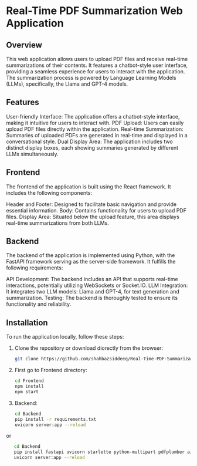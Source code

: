 # Real-Time PDF Summarization Web Application

## Overview
This web application allows users to upload PDF files and receive real-time summarizations of their contents. It features a chatbot-style user interface, providing a seamless experience for users to interact with the application. The summarization process is powered by Language Learning Models (LLMs), specifically, the Llama and GPT-4 models.

## Features
User-friendly Interface: The application offers a chatbot-style interface, making it intuitive for users to interact with.
PDF Upload: Users can easily upload PDF files directly within the application.
Real-time Summarization: Summaries of uploaded PDFs are generated in real-time and displayed in a conversational style.
Dual Display Area: The application includes two distinct display boxes, each showing summaries generated by different LLMs simultaneously.
## Frontend
The frontend of the application is built using the React framework. It includes the following components:

Header and Footer: Designed to facilitate basic navigation and provide essential information.
Body: Contains functionality for users to upload PDF files.
Display Area: Situated below the upload feature, this area displays real-time summarizations from both LLMs.
## Backend
The backend of the application is implemented using Python, with the FastAPI framework serving as the server-side framework. It fulfills the following requirements:

API Development: The backend includes an API that supports real-time interactions, potentially utilizing WebSockets or Socket.IO.
LLM Integration: It integrates two LLM models: Llama and GPT-4, for text generation and summarization.
Testing: The backend is thoroughly tested to ensure its functionality and reliability.

## Installation
To run the application locally, follow these steps:
1. Clone the repository or download diorectly from the browser:
   ```bash
   git clone https://github.com/shahbazsiddeeq/Real-Time-PDF-Summarization.git

2. First go to Frontend directory:
    ```bash
    cd Frontend
    npm install
    npm start

3. Backend:
    ```bash
    cd Backend
    pip install -r requirements.txt
    uvicorn server:app --reload
or 
   ```bash
      cd Backend
      pip install fastapi uvicorn starlette python-multipart pdfplumber aiofiles monsterapi cors json
      uvicorn server:app --reload
